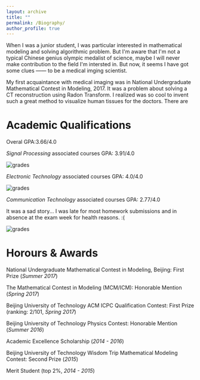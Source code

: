 ```yaml
---
layout: archive
title: ""
permalink: /Biography/
author_profile: true
---
```

When I was a junior student, I was particular interested in mathematical modeling and solving algorithmic problem. But I'm aware that I'm not a typical Chinese genius olympic medalist of science, maybe I will never make contribution to the field I'm intersted in. But now, it seems I have got some clues —— to be a medical imging scientist. 

My first acquaintance with medical imaging was in National Undergraduate Mathematical Contest in Modeling, 2017. It was a problem about solving a CT reconstruction using Radon Transform. I realized was so cool to invent such a great method to visualize human tissues for the doctors. There are 

Academic Qualifications
======
Overal GPA:3.66/4.0

*Signal Processing* associated courses GPA: 3.91/4.0

![grades](https://dukang4655.github.io/images/d11.png)


*Electronic Technology* associated courses GPA: 4.0/4.0

![grades](https://dukang4655.github.io/images/d22.png)

*Communication Technology* associated courses GPA: 2.77/4.0

It was a sad story... I was late for most homework submissions and in absence at the exam week for health reasons. :(

![grades](https://dukang4655.github.io/images/d33.png)


Horours & Awards
======
National Undergraduate Mathematical Contest in Modeling, Beijing: First Prize (*Summer 2017*)

The Mathematical Contest in Modeling (MCM/ICM): Honorable Mention (*Spring 2017*)

Beijing University of Technology ACM ICPC Qualification Contest: First Prize (ranking: 2/101, *Spring 2017*)

Beijing University of Technology Physics Contest: Honorable Mention (*Summer 2016*)

Academic Excellence Scholarship (*2014 - 2016*)

Beijing University of Technology Wisdom Trip Mathematical Modeling Contest: Second Prize (*2015*)

Merit Student (top 2%, *2014 - 2015*)
